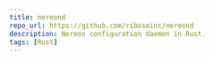 ```yaml
---
title: nereond
repo_url: https://github.com/riboseinc/nereond
description: Nereon configuration daemon in Rust.
tags: [Rust]
---
```

